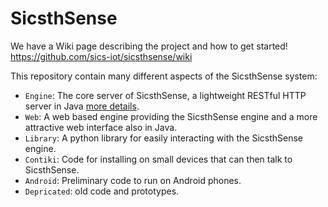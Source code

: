 SicsthSense
===========

We have a Wiki page describing the project and how to get started!
https://github.com/sics-iot/sicsthsense/wiki

This repository contain many different aspects of the SicsthSense system:

* `Engine`: The core server of SicsthSense, a lightweight RESTful HTTP server in Java [more details](https://github.com/sics-iot/sicsthsense/wiki).
* `Web`: A web based engine providing the SicsthSense engine and a more attractive web interface also in Java.
* `Library`: A python library for easily interacting with the SicsthSense engine.
* `Contiki`: Code for installing on small devices that can then talk to SicsthSense.
* `Android`: Preliminary code to run on Android phones.
* `Depricated`: old code and prototypes.
